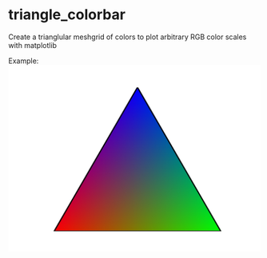 # triangle_colorbar
Create a trianglular meshgrid of colors to plot arbitrary RGB color scales with matplotlib

Example:
![alt text](https://github.com/tasmi/triangle_colorbar/blob/master/legend.jpg)
